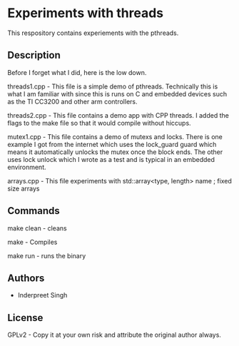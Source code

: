 # Experiments with threads

This respository contains experiements with the pthreads.

## Description

Before I forget what I did, here is the low down.

threads1.cpp - This file is a simple demo of pthreads. Technically this is what I am familiar with since this is runs on C and embedded devices such as the TI CC3200 and other arm controllers.

threads2.cpp - This file contains a demo app with CPP threads. I added the flags to the make file so that it would compile without hiccups.

mutex1.cpp - This file contains a demo of mutexs and locks. There is one example I got from the internet which uses the lock_guard guard which means it automatically unlocks the mutex once the block ends. The other uses lock unlock which I wrote as a test and is typical in an embedded environment.

arrays.cpp - This file experiments with std::array<type, length> name ; fixed size arrays

## Commands

make clean - cleans

make - Compiles

make run - runs the binary

## Authors
- Inderpreet Singh

## License
GPLv2 - Copy it at your own risk and attribute the original author always.